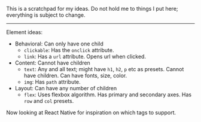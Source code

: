 This is a scratchpad for my ideas.
Do not hold me to things I put here;
everything is subject to change.

---

Element ideas:
- Behavioral: Can only have one child
    - `clickable`: Has the `onclick` attribute.
    - `link`: Has a `url` attribute. Opens url when clicked.
- Content: Cannot have children
    - `text`: Any and all text; might have `h1`, `h2`, `p` etc as presets. Cannot have children. Can have fonts, size, color.
    - `img`: Has `path` attribute.
- Layout: Can have any number of children
    - `flex`: Uses flexbox algorithm. Has primary and secondary axes. Has `row` and `col` presets.

Now looking at React Native for inspiration on which tags to support.

